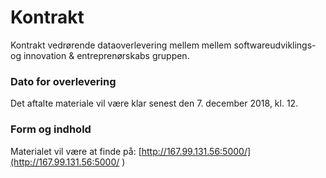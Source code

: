 # Kontrakt 

Kontrakt vedrørende dataoverlevering mellem mellem softwareudviklings- og innovation & entreprenørskabs gruppen.

### Dato for overlevering
Det aftalte materiale vil være klar senest den 7. december 2018, kl. 12.

### Form og indhold

Materialet vil være at finde på:
[http://167.99.131.56:5000/](http://167.99.131.56:5000/ )
